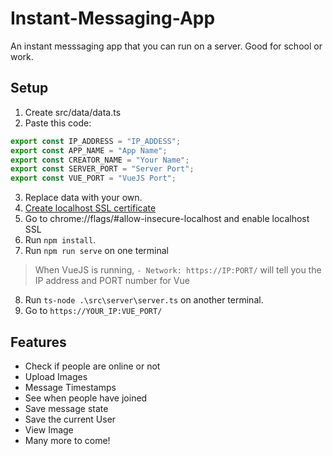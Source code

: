 # Instant-Messaging-App

An instant messsaging app that you can run on a server. Good for school or work.

## Setup

1. Create src/data/data.ts
2. Paste this code:

```ts
export const IP_ADDRESS = "IP_ADDESS";
export const APP_NAME = "App Name";
export const CREATOR_NAME = "Your Name";
export const SERVER_PORT = "Server Port";
export const VUE_PORT = "VueJS Port";
```

3. Replace data with your own.
4. [Create localhost SSL certificate](https://www.section.io/engineering-education/how-to-get-ssl-https-for-localhost/)
5. Go to chrome://flags/#allow-insecure-localhost and enable localhost SSL
6. Run `npm install`.
7. Run `npm run serve` on one terminal

> When VueJS is running, `- Network: https://IP:PORT/` will tell you the IP address and PORT number for Vue

8. Run `ts-node .\src\server\server.ts` on another terminal.
9. Go to `https://YOUR_IP:VUE_PORT/`

## Features

* Check if people are online or not
* Upload Images
* Message Timestamps
* See when people have joined
* Save message state
* Save the current User
* View Image
* Many more to come!
